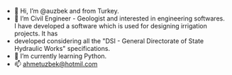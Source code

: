- 👋 Hi, I’m @auzbek and from Turkey.
- 👀 I’m Civil Engineer - Geologist and interested in engineering softwares. I have developed a software which is used for designing irrigation projects. It has
- developed considering all the "DSI - General Directorate of State Hydraulic Works" specifications.
- 🌱 I’m currently learning Python. 
- 📫 ahmetuzbek@hotmil.com

<!---
auzbek/auzbek is a ✨ special ✨ repository because its `README.md` (this file) appears on your GitHub profile.
You can click the Preview link to take a look at your changes.
--->
